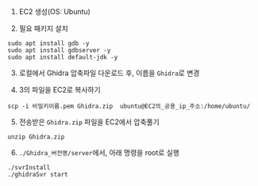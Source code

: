 1. EC2 생성(OS: Ubuntu)

2. 필요 패키지 설치
```
sudo apt install gdb -y
sudo apt install gdbserver -y
sudo apt install default-jdk -y
```

3. 로컬에서 Ghidra 압축파일 다운로드 후, 이름을 `Ghidra`로 변경

4. 3의 파일을 EC2로 복사하기
```
scp -i 비밀키이름.pem Ghidra.zip  ubuntu@EC2의_공용_ip_주소:/home/ubuntu/
```

5. 전송받은 `Ghidra.zip` 파일을 EC2에서 압축풀기
```
unzip Ghidra.zip
```

6. `./Ghidra_버전명/server`에서, 아래 명령을 root로 실행
```
./svrInstall
./ghidraSvr start
```
